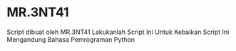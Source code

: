 # MR.3NT41
Script dibuat oleh MR.3NT41 Lakukanlah Script Ini Untuk Kebaikan
Script Ini Mengandung Bahasa Pemrograman Python
